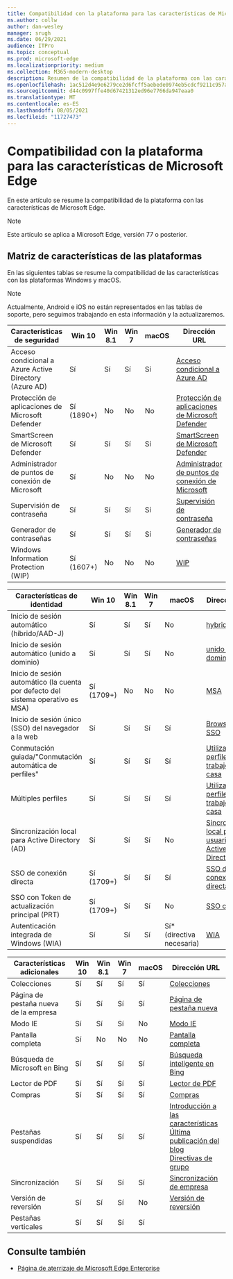 ```yaml
---
title: Compatibilidad con la plataforma para las características de Microsoft Edge
ms.author: collw
author: dan-wesley
manager: srugh
ms.date: 06/29/2021
audience: ITPro
ms.topic: conceptual
ms.prod: microsoft-edge
ms.localizationpriority: medium
ms.collection: M365-modern-desktop
description: Resumen de la compatibilidad de la plataforma con las características de Microsoft Edge
ms.openlocfilehash: 1ac512d4e9e6279ce2d6fcff5aebede0974eb5cdcf9211c957ace9f015b95010
ms.sourcegitcommit: d44c0997ffe40d67421312ed96e7766da947eaa0
ms.translationtype: MT
ms.contentlocale: es-ES
ms.lasthandoff: 08/05/2021
ms.locfileid: "11727473"
---
```

# <a name="platform-support-for-microsoft-edge-features"></a>Compatibilidad con la plataforma para las características de Microsoft Edge

En este artículo se resume la compatibilidad de la plataforma con las características de Microsoft Edge.

> [!NOTE]
> Este artículo se aplica a Microsoft Edge, versión 77 o posterior.

## <a name="feature-matrix-for-platforms"></a>Matriz de características de las plataformas

En las siguientes tablas se resume la compatibilidad de las características con las plataformas Windows y macOS.

> [!NOTE]
> Actualmente, Android e iOS no están representados en las tablas de soporte, pero seguimos trabajando en esta información y la actualizaremos.

| Características de seguridad |Win 10|Win 8.1|Win 7|macOS|Dirección URL|
|--------|-------|--------|-----|-------|---|
|Acceso condicional a Azure Active Directory (Azure AD)|Sí|Sí|Sí|Sí|[Acceso condicional a Azure AD](/deployedge/ms-edge-security-conditional-access#accessing-conditional-access-protected-resources-in-microsoft-edge)|
|Protección de aplicaciones de Microsoft Defender|Sí (1890+)|No|No|No|[Protección de aplicaciones de Microsoft Defender](/deployedge/microsoft-edge-security-windows-defender-application-guard) |
|SmartScreen de Microsoft Defender|Sí|Sí|Sí|Sí|[SmartScreen de Microsoft Defender](/deployedge/microsoft-edge-security-smartscreen) |
|Administrador de puntos de conexión de Microsoft|Sí|No|No|No|[Administrador de puntos de conexión de Microsoft](/deployedge/microsoft-edge-security-dlp#microsoft-endpoint-data-loss-prevention-endpoint-dlp)|
|Supervisión de contraseña|Sí|Sí|Sí|Sí|[Supervisión de contraseña](https://blogs.windows.com/msedgedev/2021/01/21/edge-88-privacy/)|
|Generador de contraseñas|Sí|Sí|Sí|Sí|[Generador de contraseñas](https://blogs.windows.com/msedgedev/2021/01/21/edge-88-privacy/)|
|Windows Information Protection (WIP)|Sí (1607+)|No|No|No|[WIP](/deployedge/microsoft-edge-security-windows-information-protection#system-requirements)|

|Características de identidad| Win 10 | Win 8.1 | Win 7 | macOS | Dirección URL |
|--|--|--|--|--|--|
|Inicio de sesión automático (híbrido/AAD-J)|Sí|Sí|Sí|No|[hybrid/AAD-J](/deployedge/microsoft-edge-security-identity#automatic-sign-in)|
|Inicio de sesión automático (unido a dominio)|Sí|Sí|Sí|No|[unido a dominio](/deployedge/microsoft-edge-security-identity#automatic-sign-in)|
|Inicio de sesión automático (la cuenta por defecto del sistema operativo es MSA)|Sí (1709+)|No|No|No|[MSA](/deployedge/microsoft-edge-security-identity#automatic-sign-in)|
|Inicio de sesión único (SSO) del navegador a la web|Sí|Sí|Sí|Sí|[Browser-Web SSO](https://www.microsoft.com/microsoft-365/roadmap?featureid=66332)|
|Conmutación guiada/"Conmutación automática de perfiles"|Sí|Sí|Sí|Sí|[Utilizar varios perfiles en el trabajo y en casa](https://blogs.windows.com/msedgedev/2020/04/30/automatic-profile-switching/) |
|Múltiples perfiles|Sí|Sí|Sí|Sí|[Utilizar varios perfiles en el trabajo y en casa](https://blogs.windows.com/msedgedev/2020/04/30/automatic-profile-switching/) |
|Sincronización local para Active Directory (AD)|Sí|Sí|Sí|No|[Sincronización local para usuarios de Active Directory (AD)](/deployedge/microsoft-edge-on-premises-sync) |
|SSO de conexión directa|Sí (1709+)|Sí|Sí|Sí|[SSO de conexión directa](/deployedge/microsoft-edge-security-identity#seamless-sso)|
|SSO con Token de actualización principal (PRT)|Sí (1709+)|Sí|Sí|No|[SSO con PRT](/deployedge/microsoft-edge-security-identity#sso-with-primary-refresh-token-prt)|
|Autenticación integrada de Windows (WIA)|Sí|Sí|Sí|Sí* (directiva necesaria)|[WIA](/deployedge/microsoft-edge-security-identity#windows-integrated-authentication-wia)|

|Características adicionales|Win 10|Win 8.1|Win 7|macOS|Dirección URL|
|--------|-------|--------|-----|-------|---|
|Colecciones|Sí|Sí|Sí|Sí|[Colecciones](https://blogs.windows.com/msedgedev/2019/12/09/improvements-collections-sync-microsoft-edge/) |
|Página de pestaña nueva de la empresa|Sí|Sí|Sí|Sí|[Página de pestaña nueva](https://blogs.windows.com/msedgedev/2020/10/29/enterprise-new-tab-page-my-feed/) |
|Modo IE|Sí|Sí|Sí|No|[Modo IE](/deployedge/edge-ie-mode#prerequisites)|
|Pantalla completa|Sí|No|No|No|[Pantalla completa](/deployedge/microsoft-edge-configure-kiosk-mode)|
|Búsqueda de Microsoft en Bing|Sí|Sí|Sí|Sí|[Búsqueda inteligente en Bing](https://www.microsoft.com/edge/business/intelligent-search-with-bing) |
|Lector de PDF|Sí|Sí|Sí|Sí|[Lector de PDF](/deployedge/microsoft-edge-pdf) |
|Compras|Sí|Sí|Sí|Sí|[Compras](https://techcommunity.microsoft.com/t5/articles/introducing-shopping-with-microsoft-edge/m-p/1870080) |
|Pestañas suspendidas|Sí|Sí|Sí|Sí|[Introducción a las características](/deployedge/microsoft-edge-relnote-stable-channel)<br>[Última publicación del blog](https://blogs.windows.com/msedgedev/2021/03/04/edge-89-performance/)<br>[Directivas de grupo](/deployedge/microsoft-edge-policies#sleeping-tabs-settings)|
|Sincronización|Sí|Sí|Sí|Sí| [Sincronización de empresa](/deployedge/microsoft-edge-enterprise-sync) |
|Versión de reversión|Sí|Sí|Sí|No|[Versión de reversión](/deployedge/edge-learnmore-rollback) |
|Pestañas verticales|Sí|Sí|Sí|Sí| |

## <a name="see-also"></a>Consulte también

- [Página de aterrizaje de Microsoft Edge Enterprise](https://aka.ms/EdgeEnterprise)